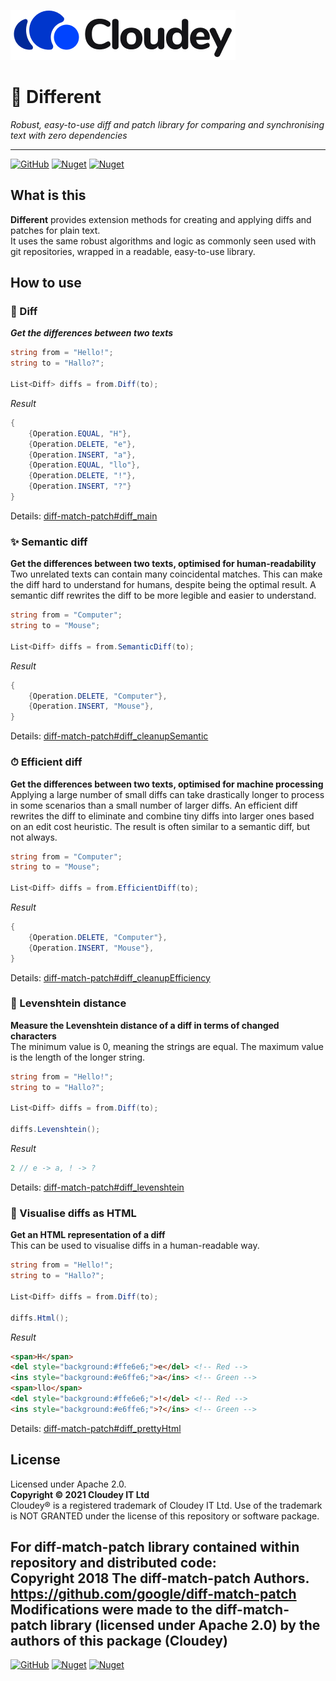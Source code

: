 [![Cloudey](https://raw.githubusercontent.com/CloudeyIT/Different/master/docs/logo-dark%400.5x.png#gh-light-mode-only)](https://cloudey.net)

# 🔀 Different  

_Robust, easy-to-use diff and patch library for comparing and synchronising text with zero dependencies_

---
[![GitHub](https://img.shields.io/github/license/CloudeyIT/Different)](https://github.com/CloudeyIT/Different/blob/master/LICENSE)
[![Nuget](https://img.shields.io/nuget/v/Cloudey.Different)](https://www.nuget.org/packages/Cloudey.Different/)
[![Nuget](https://img.shields.io/nuget/dt/Cloudey.Different)](https://www.nuget.org/packages/Cloudey.Different/)


## What is this

**Different** provides extension methods for creating and applying diffs and patches for plain text.   
It uses the same robust algorithms and logic as commonly seen used with git repositories, wrapped in a readable, easy-to-use library.  

## How to use

### 🔀 Diff
***Get the differences between two texts***

```c#
string from = "Hello!";
string to = "Hallo?";

List<Diff> diffs = from.Diff(to);
```
*Result*
```c#
{
    {Operation.EQUAL, "H"},
    {Operation.DELETE, "e"},
    {Operation.INSERT, "a"},
    {Operation.EQUAL, "llo"},
    {Operation.DELETE, "!"},
    {Operation.INSERT, "?"}
}
```

Details: [diff-match-patch#diff_main](https://github.com/google/diff-match-patch/wiki/API#diff_maintext1-text2--diffs)

### ✨ Semantic diff
**Get the differences between two texts, optimised for human-readability**  
Two unrelated texts can contain many coincidental matches. This can make the diff hard to understand for humans, despite being the optimal result. A semantic diff rewrites the diff to be more legible and easier to understand.

```c#
string from = "Computer";
string to = "Mouse";

List<Diff> diffs = from.SemanticDiff(to);
```
*Result*
```c#
{
    {Operation.DELETE, "Computer"},
    {Operation.INSERT, "Mouse"},
}
```
Details: [diff-match-patch#diff_cleanupSemantic](https://github.com/google/diff-match-patch/wiki/API#diff_cleanupsemanticdiffs--null)

### ⏱ Efficient diff

**Get the differences between two texts, optimised for machine processing**  
Applying a large number of small diffs can take drastically longer to process in some scenarios than a small number of larger diffs. An efficient diff rewrites the diff to eliminate and combine tiny diffs into larger ones based on an edit cost heuristic. The result is often similar to a semantic diff, but not always.

```c#
string from = "Computer";
string to = "Mouse";

List<Diff> diffs = from.EfficientDiff(to);
```
*Result*
```c#
{
    {Operation.DELETE, "Computer"},
    {Operation.INSERT, "Mouse"},
}
```
Details: [diff-match-patch#diff_cleanupEfficiency](https://github.com/google/diff-match-patch/wiki/API#diff_cleanupefficiencydiffs--null)

### 📐 Levenshtein distance
**Measure the Levenshtein distance of a diff in terms of changed characters**  
The minimum value is 0, meaning the strings are equal. The maximum value is the length of the longer string.

```c#
string from = "Hello!";
string to = "Hallo?";

List<Diff> diffs = from.Diff(to);

diffs.Levenshtein();
```
*Result*
```c#
2 // e -> a, ! -> ?
```
Details: [diff-match-patch#diff_levenshtein](https://github.com/google/diff-match-patch/wiki/API#diff_levenshteindiffs--int)

### 🔡 Visualise diffs as HTML
**Get an HTML representation of a diff**  
This can be used to visualise diffs in a human-readable way.

```c#
string from = "Hello!";
string to = "Hallo?";

List<Diff> diffs = from.Diff(to);

diffs.Html();
```
*Result*
```html
<span>H</span>
<del style="background:#ffe6e6;">e</del> <!-- Red -->
<ins style="background:#e6ffe6;">a</ins> <!-- Green -->
<span>llo</span>
<del style="background:#ffe6e6;">!</del> <!-- Red -->
<ins style="background:#e6ffe6;">?</ins> <!-- Green -->
```
Details: [diff-match-patch#diff_prettyHtml](https://github.com/google/diff-match-patch/wiki/API#diff_prettyhtmldiffs--html)

## License

Licensed under Apache 2.0.  
**Copyright © 2021 Cloudey IT Ltd**  
Cloudey® is a registered trademark of Cloudey IT Ltd. Use of the trademark is NOT GRANTED under the license of this repository or software package.

For diff-match-patch library contained within repository and distributed code:  
Copyright 2018 The diff-match-patch Authors.  
https://github.com/google/diff-match-patch  
**Modifications were made to the diff-match-patch library (licensed under Apache 2.0) by the authors of this package (Cloudey)**
---
[![GitHub](https://img.shields.io/github/license/CloudeyIT/Different)](https://github.com/CloudeyIT/Different/blob/master/LICENSE)
[![Nuget](https://img.shields.io/nuget/v/Cloudey.Different)](https://www.nuget.org/packages/Cloudey.Different/)
[![Nuget](https://img.shields.io/nuget/dt/Cloudey.Different)](https://www.nuget.org/packages/Cloudey.Different/)